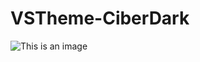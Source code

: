 # VSTheme-CiberDark
![This is an image](https://drive.google.com/file/d/12eQ15lg9qer1lTSUK23tj5D5BJtS-248/view?usp=sharing)
